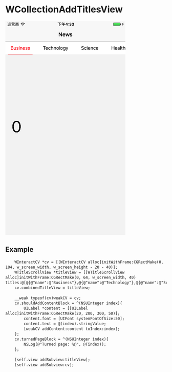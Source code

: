 # WCollectionAddTitlesView

![MacDown logo](https://github.com/W-v-W/WCollectionAddTitlesView/raw/master/WCollectionAddTitlesView/SimulatorScreenShot.png)

## Example
```objc
    WInteractCV *cv = [[WInteractCV alloc]initWithFrame:CGRectMake(0, 104, w_screen_width, w_screen_height - 20 - 40)];
    WTitleScrollView *titleView = [[WTitleScrollView alloc]initWithFrame:CGRectMake(0, 64, w_screen_width, 40) titles:@[@{@"name":@"Business"},@{@"name":@"Technology"},@{@"name":@"Science"},@{@"name":@"Health"},@{@"name":@"Sports"},@{@"name":@"Entertainment"}]];
    cv.combinedTitleView = titleView;
    
    __weak typeof(cv)weakCV = cv;
    cv.shouldAddContentBlock = ^(NSUInteger index){
        UILabel *content = [[UILabel alloc]initWithFrame:CGRectMake(20, 200, 300, 50)];
        content.font = [UIFont systemFontOfSize:50];
        content.text = @(index).stringValue;
        [weakCV addContent:content toIndex:index];
    };
    cv.turnedPageBlock = ^(NSUInteger index){
        NSLog(@"Turned page: %@", @(index));
    };
    
    [self.view addSubview:titleView];
    [self.view addSubview:cv];
```
